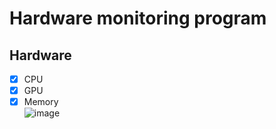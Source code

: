 # Hardware monitoring program  
## Hardware
- [x] CPU 
- [x] GPU  
- [x] Memory  
![image](https://github.com/kongbuhaja/HW_info/assets/42567320/003be8e3-e7b1-482e-9eca-16d290e89584)
